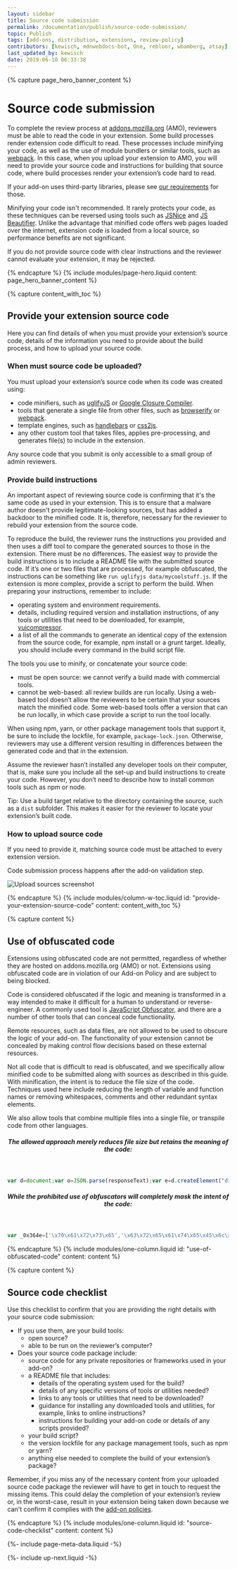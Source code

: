 ```yaml
---
layout: sidebar
title: Source code submission
permalink: /documentation/publish/source-code-submission/
topic: Publish
tags: [add-ons, distribution, extensions, review-policy]
contributors: [kewisch, mdnwebdocs-bot, One, rebloor, wbamberg, atsay]
last_updated_by: kewisch
date: 2019-06-10 06:33:38
---
```


<!-- Page Hero Banner -->

{% capture page_hero_banner_content %}

# Source code submission

To complete the review process at [addons.mozilla.org](https://addons.mozilla.org) (AMO), reviewers must be able to read the code in your extension. Some build processes render extension code difficult to read. These processes include minifying your code, as well as the use of module bundlers or similar tools, such as [webpack](https://webpack.js.org/). In this case, when you upload your extension to AMO, you will need to provide your source code and instructions for building that source code, where build processes render your extension’s code hard to read.

If your add-on uses third-party libraries, please see [our requirements](/documentation/publish/third-party-library-usage/) for those.

<div class="note" markdown="1">

Minifying your code isn't recommended. It rarely protects your code, as these techniques can be reversed using tools such as [JSNice](http://jsnice.org/) and [JS Beautifier](http://jsbeautifier.org/). Unlike the advantage that minified code offers web pages loaded over the internet, extension code is loaded from a local source, so performance benefits are not significant.

</div>

If you do not provide source code with clear instructions and the reviewer cannot evaluate your extension, it may be rejected.

{% endcapture %}
{% include modules/page-hero.liquid
    content: page_hero_banner_content
%}

<!-- END: Page Hero Banner -->

<!-- Content with Table of Contents Module -->

{% capture content_with_toc %}

## Provide your extension source code

Here you can find details of when you must provide your extension’s source code, details of the information you need to provide about the build process, and how to upload your source code.

### When must source code be uploaded?

You must upload your extension’s source code when its code was created using:

- code minifiers, such as [uglifyJS](https://github.com/mishoo/UglifyJS2) or [Google Closure Compiler](https://developers.google.com/closure/compiler/).
- tools that generate a single file from other files, such as [browserify](http://browserify.org/) or [webpack](https://webpack.js.org/).
- template engines, such as [handlebars](http://handlebarsjs.com/) or [css2js](https://github.com/grnadav/css2js).
- any other custom tool that takes files, applies pre-processing, and generates file(s) to include in the extension.

<div class="note" markdown="1">

Any source code that you submit is only accessible to a small group of admin reviewers.

</div>

### Provide build instructions

An important aspect of reviewing source code is confirming that it's the same code as used in your extension. This is to ensure that a malware author doesn't provide legitimate-looking sources, but has added a backdoor to the minified code. It is, therefore, necessary for the reviewer to rebuild your extension from the source code.

To reproduce the build, the reviewer runs the instructions you provided and then uses a diff tool to compare the generated sources to those in the extension. There must be no differences. The easiest way to provide the build instructions is to include a README file with the submitted source code. If it’s one or two files that are processed, for example obfuscated, the instructions can be something like `run uglifyjs data/mycoolstuff.js`. If the extension is more complex, provide a script to perform the build. When preparing your instructions, remember to include:

- operating system and environment requirements.
- details, including required version and installation instructions, of any tools or utilities that need to be downloaded, for example, [yuicompressor](http://yui.github.io/yuicompressor/).
- a list of all the commands to generate an identical copy of the extension from the source code, for example, npm install or a grunt target. Ideally, you should include every command in the build script file.

The tools you use to minify, or concatenate your source code:

- must be open source: we cannot verify a build made with commercial tools.
- cannot be web-based: all review builds are run locally. Using a web-based tool doesn’t allow the reviewers to be certain that your sources match the minified code. Some web-based tools offer a version that can be run locally, in which case provide a script to run the tool locally.

When using npm, yarn, or other package management tools that support it, be sure to include the lockfile, for example, `package-lock.json`. Otherwise, reviewers may use a different version resulting in differences between the generated code and that in the extension.

Assume the reviewer hasn’t installed any developer tools on their computer, that is, make sure you include all the set-up and build instructions to create your code. However, you don’t need to describe how to install common tools such as npm or node.

Tip: Use a build target relative to the directory containing the source, such as a `dist` subfolder. This makes it easier for the reviewer to locate your extension’s built code.

### How to upload source code

<div class="note" markdown="1">

If you need to provide it, matching source code must be attached to every extension version.

</div>

Code submission process happens after the add-on validation step.

![Upload sources screenshot](/assets/img/publish/upload-process-sources.png)

{% endcapture %}
{% include modules/column-w-toc.liquid
  id: "provide-your-extension-source-code"
  content: content_with_toc
%}

<!-- END: Content with Table of Contents -->
<!-- Single Column Body Module -->

{% capture content %}

## Use of obfuscated code

Extensions using obfuscated code are not permitted, regardless of whether they are hosted on addons.mozilla.org (AMO) or not. Extensions using obfuscated code are in violation of our Add-on Policy and are subject to being blocked.

Code is considered obfuscated if the logic and meaning is transformed in a way intended to make it difficult for a human to understand or reverse-engineer. A commonly used tool is [JavaScript Obfuscator](https://obfuscator.io/), and there are a number of other tools that can conceal code functionality.

Remote resources, such as data files, are not allowed to be used to obscure the logic of your add-on. The functionality of your extension cannot be concealed by making control flow decisions based on these external resources.

Not all code that is difficult to read is obfuscated, and we specifically allow minified code to be submitted along with sources as described in this guide. With minification, the intent is to reduce the file size of the code. Techniques used here include reducing the length of variable and function names or removing whitespaces, comments and other redundant syntax elements.

We also allow tools that combine multiple files into a single file, or transpile code from other languages.

<section class="do-this" markdown="1"><header><h5>The allowed approach merely reduces file size but retains the meaning of the code:</h5></header>

```js
var d=document;var o=JSON.parse(responseText);var e=d.createElement("div");e.className=o.className;e.textContent="Your favorite color is now "+o.color;addonElement.appendChild(e);
```

</section>

<section class="not-this" markdown="1"><header><h5>While the prohibited use of obfuscators will completely mask the intent of the code:</h5></header>

```js
var _0x364e=['\x70\x61\x72\x73\x65','\x63\x72\x65\x61\x74\x65\x45\x6c\x65\x6d\x65\x6e\x74','\x64\x69\x76','\x63\x6c\x61\x73\x73\x4e\x61\x6d\x65','\x59\x6f\x75\x72\x20\x66\x61\x76\x6f\x72\x69\x74\x65\x20\x63\x6f\x6c\x6f\x72\x20\x69\x73\x20\x6e\x6f\x77\x20','\x61\x70\x70\x65\x6e\x64\x43\x68\x69\x6c\x64'];var _0x1dab=function(_0x440e53,_0x322e43){_0x440e53=_0x440e53-0x0;var _0x4b349d=_0x364e[_0x440e53];return _0x4b349d;};var data=JSON[_0x1dab('0x0')](responseText);var div=document[_0x1dab('0x1')](_0x1dab('0x2'));div[_0x1dab('0x3')]=data[_0x1dab('0x3')];div['\x74\x65\x78\x74\x43\x6f\x6e\x74\x65\x6e\x74']=_0x1dab('0x4')+data['\x63\x6f\x6c\x6f\x72'];addonElement[_0x1dab('0x5')](div);
```

</section>

{% endcapture %}
{% include modules/one-column.liquid
  id: "use-of-obfuscated-code"
  content: content
%}

<!-- END: Single Column Body Module -->
<!-- Single Column Body Module -->

{% capture content %}

## Source code checklist

Use this checklist to confirm that you are providing the right details with your source code submission:

- If you use them, are your build tools:
  - open source?
  - able to be run on the reviewer’s computer?
- Does your source code package include:
  - source code for any private repositories or frameworks used in your add-on?
  - a README file that includes:
    - details of the operating system used for the build?
    - details of any specific versions of tools or utilities needed?
    - links to any tools or utilities that need to be downloaded?
    - guidance for installing any downloaded tools and utilities, for example, links to online instructions?
    - instructions for building your add-on code or details of any scripts provided?
  - your build script?
  - the version lockfile for any package management tools, such as npm or yarn?
  - anything else needed to complete the build of your extension’s package?

Remember, if you miss any of the necessary content from your uploaded source code package the reviewer will have to get in touch to request the missing items. This could delay the completion of your extension’s review or, in the worst-case, result in your extension being taken down because we can't confirm it complies with the [add-on policies](/documentation/publish/add-on-policies).

{% endcapture %}
{% include modules/one-column.liquid
  id: "source-code-checklist"
  content: content
%}

<!-- END: Single Column Body Module -->

<!-- Meta Data -->

{%- include page-meta-data.liquid -%}

<!-- END: Meta Data -->

<!-- Up Next -->

{%- include up-next.liquid -%}

<!-- END: Up Next -->
